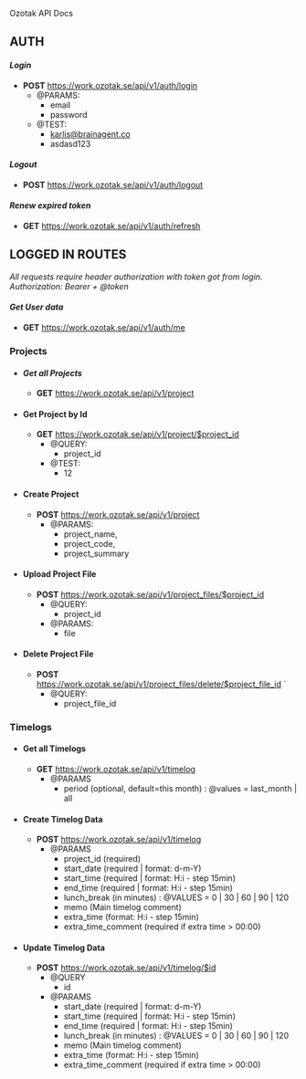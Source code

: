 

Ozotak API Docs

## AUTH

  

#### *Login*

* **POST** https://work.ozotak.se/api/v1/auth/login 
	* @PARAMS: 
		* email
		* password
	* @TEST:
		* karlis@brainagent.co 
		* asdasd123 

#### *Logout*

* **POST** https://work.ozotak.se/api/v1/auth/logout

#### *Renew expired token*

* **GET** https://work.ozotak.se/api/v1/auth/refresh

  

## LOGGED IN ROUTES

*All requests require header authorization with token got from login. Authorization: Bearer + @token*

#### *Get User data*

* **GET** https://work.ozotak.se/api/v1/auth/me

### Projects

  

 - #### *Get all Projects*
   
	 - **GET** https://work.ozotak.se/api/v1/project
 - #### Get Project by Id
   
	 - **GET** https://work.ozotak.se/api/v1/project/$project_id 
		 - @QUERY: 
			 - project_id
		- @TEST: 
			- 12

 - #### Create Project

	* **POST** https://work.ozotak.se/api/v1/project 
		* @PARAMS: 
			* project_name, 
			* project_code, 
			* project_summary

 - #### Upload Project File
   
	 - **POST** https://work.ozotak.se/api/v1/project_files/$project_id 
		 - @QUERY: 
			 - project_id
		 - @PARAMS: 
			 - file

 - #### Delete Project File
   
   - **POST** https://work.ozotak.se/api/v1/project_files/delete/$project_file_id `
		- @QUERY: 
			- project_file_id
			
### Timelogs

 - #### Get all Timelogs
   
   * **GET** https://work.ozotak.se/api/v1/timelog
	   * @PARAMS
		   * period (optional, default=this month) : @values = last_month | all 
- #### Create Timelog Data
	 * **POST** https://work.ozotak.se/api/v1/timelog
		 * @PARAMS
			 * project_id (required)
			 * start_date (required | format: d-m-Y) 
			 * start_time (required | format: H:i - step 15min)
			 * end_time (required | format: H:i - step 15min)
			 * lunch_break (in minutes) : @VALUES = 0 | 30 | 60 | 90 | 120
			 * memo (Main timelog comment)
			 * extra_time (format: H:i - step 15min)
			 * extra_time_comment (required if extra time > 00:00)
- #### Update Timelog Data
	 * **POST** https://work.ozotak.se/api/v1/timelog/$id
		 * @QUERY
			 * id
		 * @PARAMS
			 * start_date (required | format: d-m-Y) 
			 * start_time (required | format: H:i - step 15min)
			 * end_time (required | format: H:i - step 15min)
			 * lunch_break (in minutes) : @VALUES = 0 | 30 | 60 | 90 | 120
			 * memo (Main timelog comment)
			 * extra_time (format: H:i - step 15min)
			 * extra_time_comment (required if extra time > 00:00)

<!--stackedit_data:
eyJoaXN0b3J5IjpbODIxNzgzNTA1LC0xMzQyMTcyODY1LC00NT
c5ODk5MjksLTQ1OTgxMDMyLC03NzY0MTI3MCwtMTYyMDg3ODE1
MiwtMTYxNTUxMjU5NCwxODgzNzM1MTddfQ==
-->